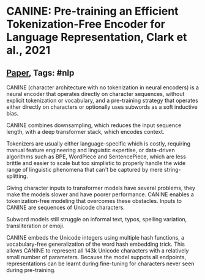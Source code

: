 # CANINE: Pre-training an Efficient Tokenization-Free Encoder for Language Representation, Clark et al., 2021

## [Paper](https://arxiv.org/abs/2103.06874), Tags: \#nlp

CANINE (character architecture with no tokenization in neural encoders) is a neural encoder that operates directly on character sequences, without explicit tokenization or vocabulary, and a pre-training strategy that operates either directly on characters or optionally uses subwords as a soft inductive bias. 

CANINE combines downsampling, which reduces the input sequence length, with a deep transformer stack, which encodes context.

Tokenizers are usually either language-specific which is costly, requiring manual feature engineering and linguistic expertise, or data-driven algorithms such as BPE, WordPiece and SentencePiece, which are less brittle and easier to scale but too simplistic to properly handle the wide range of linguistic phenomena that can't be captured by mere string-splitting.

Giving character inputs to transformer models have several problems, they make the models slower and have poorer performance. CANINE enables a tokenization-free modeling that overcomes these obstacles. Inputs to CANINE are sequences of Unicode characters.

Subword models still struggle on informal text, typos, spelling variation, transliteration or emoji.

CANINE embeds the Unicode integers using multiple hash functions, a vocabulary-free generalization of the word hash embedding trick. This allows CANINE to represent all 143k Unicode characters with a relatively small number of parameters. Because the model suppots all endpoints, representations can be learnt during fine-tuning for characters never seen during pre-training.